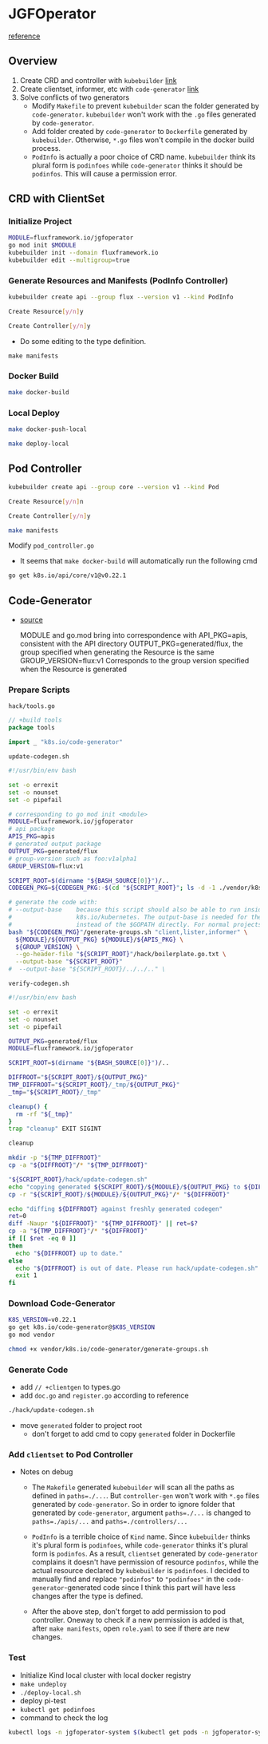 # JGFOperator

[reference](https://www.fatalerrors.org/a/writing-crd-by-mixing-kubeuilder-and-code-generator.html)
## Overview

1. Create CRD and controller with `kubebuilder` [link](https://github.com/kubernetes-sigs/kubebuilder)
2. Create clientset, informer, etc with `code-generator` [link](https://github.com/kubernetes/code-generator)
3. Solve conflicts of two generators
    - Modify `Makefile` to prevent `kubebuilder` scan the folder generated by `code-generator`. `kubebuilder` won't work with the `.go` files generated by `code-generator`.
    - Add folder created by `code-generator` to `Dockerfile` generated by `kubebuilder`. Otherwise, `*.go` files won't compile in the docker build process.
    - `PodInfo` is actually a poor choice of CRD name. `kubebuilder` think its plural form is `podinfoes` while `code-generator` thinks it should be `podinfos`. This will cause a permission error. 

## CRD with ClientSet


### Initialize Project

```bash
MODULE=fluxframework.io/jgfoperator
go mod init $MODULE
kubebuilder init --domain fluxframework.io
kubebuilder edit --multigroup=true
```

### Generate Resources and Manifests (PodInfo Controller)

```bash
kubebuilder create api --group flux --version v1 --kind PodInfo

Create Resource[y/n]y

Create Controller[y/n]y

```


- Do some editing to the type definition.

```
make manifests
```

### Docker Build

```bash
make docker-build
```

### Local Deploy

```bash
make docker-push-local

make deploy-local
```


## Pod Controller

```bash
kubebuilder create api --group core --version v1 --kind Pod

Create Resource[y/n]n

Create Controller[y/n]y
```

```bash
make manifests
```

Modify `pod_controller.go`

- It seems that `make docker-build` will automatically run the following cmd
```bash
go get k8s.io/api/core/v1@v0.22.1
```

## Code-Generator

- [source](https://www.fatalerrors.org/a/writing-crd-by-mixing-kubeuilder-and-code-generator.html)


    MODULE and go.mod bring into correspondence with
    API_PKG=apis, consistent with the API directory
    OUTPUT_PKG=generated/flux, the group specified when generating the Resource is the same
    GROUP_VERSION=flux:v1 Corresponds to the group version specified when the Resource is generated

### Prepare Scripts

`hack/tools.go`
```go
// +build tools
package tools

import _ "k8s.io/code-generator"
```

`update-codegen.sh`
```bash
#!/usr/bin/env bash

set -o errexit
set -o nounset
set -o pipefail

# corresponding to go mod init <module>
MODULE=fluxframework.io/jgfoperator
# api package
APIS_PKG=apis
# generated output package
OUTPUT_PKG=generated/flux
# group-version such as foo:v1alpha1
GROUP_VERSION=flux:v1

SCRIPT_ROOT=$(dirname "${BASH_SOURCE[0]}")/..
CODEGEN_PKG=${CODEGEN_PKG:-$(cd "${SCRIPT_ROOT}"; ls -d -1 ./vendor/k8s.io/code-generator 2>/dev/null || echo ../code-generator)}

# generate the code with:
# --output-base    because this script should also be able to run inside the vendor dir of
#                  k8s.io/kubernetes. The output-base is needed for the generators to output into the vendor dir
#                  instead of the $GOPATH directly. For normal projects this can be dropped.
bash "${CODEGEN_PKG}"/generate-groups.sh "client,lister,informer" \
  ${MODULE}/${OUTPUT_PKG} ${MODULE}/${APIS_PKG} \
  ${GROUP_VERSION} \
  --go-header-file "${SCRIPT_ROOT}"/hack/boilerplate.go.txt \
  --output-base "${SCRIPT_ROOT}"
#  --output-base "${SCRIPT_ROOT}/../../.." \
```

`verify-codegen.sh`
```bash
#!/usr/bin/env bash

set -o errexit
set -o nounset
set -o pipefail

OUTPUT_PKG=generated/flux
MODULE=fluxframework.io/jgfoperator

SCRIPT_ROOT=$(dirname "${BASH_SOURCE[0]}")/..

DIFFROOT="${SCRIPT_ROOT}/${OUTPUT_PKG}"
TMP_DIFFROOT="${SCRIPT_ROOT}/_tmp/${OUTPUT_PKG}"
_tmp="${SCRIPT_ROOT}/_tmp"

cleanup() {
  rm -rf "${_tmp}"
}
trap "cleanup" EXIT SIGINT

cleanup

mkdir -p "${TMP_DIFFROOT}"
cp -a "${DIFFROOT}"/* "${TMP_DIFFROOT}"

"${SCRIPT_ROOT}/hack/update-codegen.sh"
echo "copying generated ${SCRIPT_ROOT}/${MODULE}/${OUTPUT_PKG} to ${DIFFROOT}"
cp -r "${SCRIPT_ROOT}/${MODULE}/${OUTPUT_PKG}"/* "${DIFFROOT}"

echo "diffing ${DIFFROOT} against freshly generated codegen"
ret=0
diff -Naupr "${DIFFROOT}" "${TMP_DIFFROOT}" || ret=$?
cp -a "${TMP_DIFFROOT}"/* "${DIFFROOT}"
if [[ $ret -eq 0 ]]
then
  echo "${DIFFROOT} up to date."
else
  echo "${DIFFROOT} is out of date. Please run hack/update-codegen.sh"
  exit 1
fi
```

### Download Code-Generator

```bash
K8S_VERSION=v0.22.1
go get k8s.io/code-generator@$K8S_VERSION
go mod vendor
```

```bash
chmod +x vendor/k8s.io/code-generator/generate-groups.sh
```

### Generate Code

- add `// +clientgen` to types.go
- add `doc.go` and `register.go` according to reference

```bash
./hack/update-codegen.sh
```

- move `generated` folder to project root
  - don't forget to add cmd to copy `generated` folder in Dockerfile

### Add `clientset` to Pod Controller

- Notes on debug
  - The `Makefile` generated `kubebuilder` will scan all the paths as defined in `paths=./...`. 
But `controller-gen` won't work with `*.go` files generated by `code-generator`. So in order to ignore 
folder that generated by `code-generator`, argument `paths=./...` is changed to `paths=./apis/...` and `paths=./controllers/...` 

  - `PodInfo` is a terrible choice of `Kind` name. Since `kubebuilder` thinks it's plural form is `podinfoes`, while `code-generator` thinks it's plural form is `podinfos`. As a result, `clientset` generated by `code-generator` complains it doesn't have permission of resource `podinfos`, while the actual resource declared by `kubebuilder` is `podinfoes`. I decided to manually find and replace `"podinfos"` to `"podinfoes"` in the `code-generator`-generated code since I think this part will have less changes after the type is defined. 
  - After the above step, don't forget to add permission to pod controller. Oneway to check if a new permission is added is that, after `make manifests`, open `role.yaml` to see if there are new changes.

### Test

- Initialize Kind local cluster with local docker registry
- `make undeploy`
- `./deploy-local.sh`
- deploy pi-test
- `kubectl get podinfoes`
- command to check the log
 
```bash
kubectl logs -n jgfoperator-system $(kubectl get pods -n jgfoperator-system -o jsonpath="{.items[0].metadata.name}") manager
```

